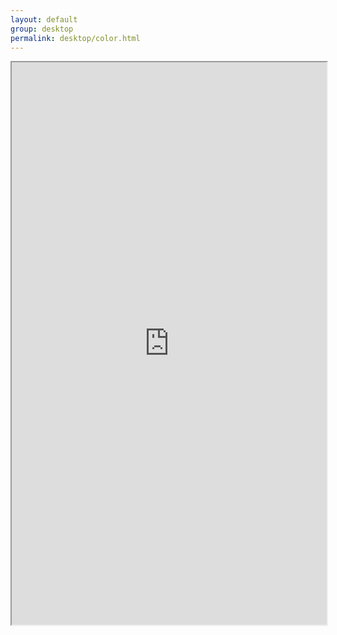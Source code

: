 ```yaml
---
layout: default
group: desktop
permalink: desktop/color.html
---
```


<iframe src="https://daniellecox.github.io/style-guide-guide/static.html" height="900" width="100%"></iframe>



    

   
